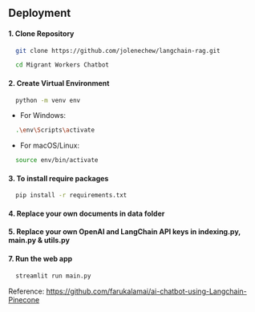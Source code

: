 ## Deployment

#### 1. Clone Repository

```bash
  git clone https://github.com/jolenechew/langchain-rag.git
```

```bash
  cd Migrant Workers Chatbot
```

#### 2. Create Virtual Environment

```bash
  python -m venv env
```

- For Windows:

```bash
  .\env\Scripts\activate
```

- For macOS/Linux:

```bash
  source env/bin/activate
```

#### 3. To install require packages

```bash
  pip install -r requirements.txt
```

#### 4. Replace your own documents in **data** folder

#### 5. Replace your own OpenAI and LangChain API keys in indexing.py, main.py & utils.py

#### 7. Run the web app

```bash
  streamlit run main.py
```

Reference:
https://github.com/farukalamai/ai-chatbot-using-Langchain-Pinecone
